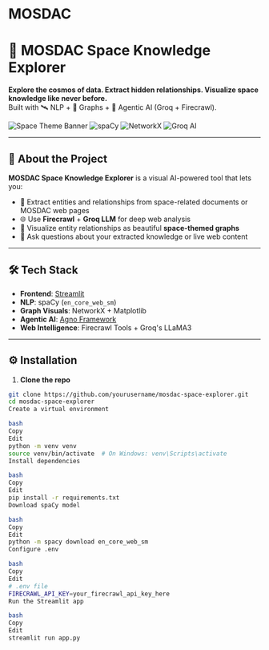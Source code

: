 # MOSDAC
# 🚀 MOSDAC Space Knowledge Explorer

**Explore the cosmos of data. Extract hidden relationships. Visualize space knowledge like never before.**  
Built with 🛰️ NLP + 🌌 Graphs + 🤖 Agentic AI (Groq + Firecrawl).

![Space Theme Banner](https://img.shields.io/badge/Streamlit-1.33.0-red?style=for-the-badge) ![spaCy](https://img.shields.io/badge/spaCy-NLP-blueviolet?style=for-the-badge) ![NetworkX](https://img.shields.io/badge/Graph%20viz-NetworkX-orange?style=for-the-badge) ![Groq AI](https://img.shields.io/badge/Agentic%20AI-Groq-green?style=for-the-badge)  

---

## 🌠 About the Project

**MOSDAC Space Knowledge Explorer** is a visual AI-powered tool that lets you:
- 🧠 Extract entities and relationships from space-related documents or MOSDAC web pages
- 🌐 Use **Firecrawl** + **Groq LLM** for deep web analysis
- 🌌 Visualize entity relationships as beautiful **space-themed graphs**
- 💬 Ask questions about your extracted knowledge or live web content

---

## 🛠️ Tech Stack

- **Frontend**: [Streamlit](https://streamlit.io/)
- **NLP**: spaCy (`en_core_web_sm`)
- **Graph Visuals**: NetworkX + Matplotlib
- **Agentic AI**: [Agno Framework](https://github.com/agnos-ai/agno)
- **Web Intelligence**: Firecrawl Tools + Groq's LLaMA3

---

## ⚙️ Installation

1. **Clone the repo**
```bash
git clone https://github.com/yourusername/mosdac-space-explorer.git
cd mosdac-space-explorer
Create a virtual environment

bash
Copy
Edit
python -m venv venv
source venv/bin/activate  # On Windows: venv\Scripts\activate
Install dependencies

bash
Copy
Edit
pip install -r requirements.txt
Download spaCy model

bash
Copy
Edit
python -m spacy download en_core_web_sm
Configure .env

bash
Copy
Edit
# .env file
FIRECRAWL_API_KEY=your_firecrawl_api_key_here
Run the Streamlit app

bash
Copy
Edit
streamlit run app.py
